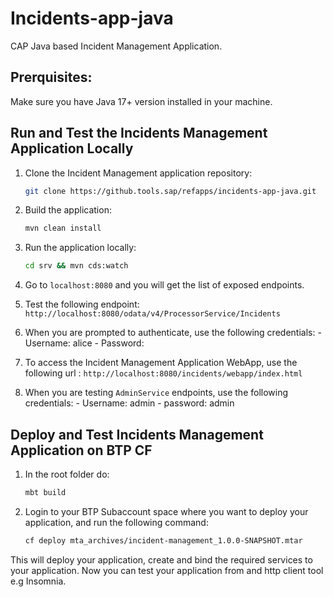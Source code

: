 # Incidents-app-java

CAP Java based Incident Management Application.

## Prerquisites:
 
 Make sure you have Java 17+ version installed in your machine.

## Run and Test the Incidents Management Application Locally

1. Clone the Incident Management application repository:

    ```sh
    git clone https://github.tools.sap/refapps/incidents-app-java.git
    ```
2. Build the application:
    ```sh
    mvn clean install
    ```
3. Run the application locally:
    ```sh
    cd srv && mvn cds:watch
    ```
4. Go to `localhost:8080` and you will get the list of exposed endpoints.
5. Test the following endpoint: `http://localhost:8080/odata/v4/ProcessorService/Incidents`
6. When you are prompted to authenticate, use the following credentials:
       - Username: alice
       - Password:
7. To access the Incident Management Application WebApp, use the following url : `http://localhost:8080/incidents/webapp/index.html`
7. When you are testing `AdminService` endpoints, use the following credentials:
       - Username: admin
       - password: admin
## Deploy and Test Incidents Management Application on BTP CF

1. In the root folder do:
   ```sh
   mbt build
   ```
2. Login to your BTP Subaccount space where you want to deploy your application, and run the following command:
   ```sh
   cf deploy mta_archives/incident-management_1.0.0-SNAPSHOT.mtar   
   ```
This will deploy your application, create and bind the required services to your application. Now you can test your application from and http client tool e.g Insomnia.